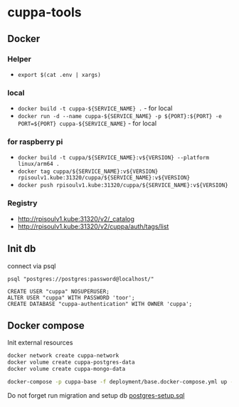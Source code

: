 # cuppa-tools

## Docker

### Helper
- `export $(cat .env | xargs)`

### local
- `docker build -t cuppa-${SERVICE_NAME} .` - for local
- `docker run -d --name cuppa-${SERVICE_NAME} -p ${PORT}:${PORT} -e PORT=${PORT} cuppa-${SERVICE_NAME}` - for local

### for raspberry pi

- `docker build -t cuppa/${SERVICE_NAME}:v${VERSION} --platform linux/arm64 .`
- `docker tag cuppa/${SERVICE_NAME}:v${VERSION} rpisoulv1.kube:31320/cuppa/${SERVICE_NAME}:v${VERSION}`
- `docker push rpisoulv1.kube:31320/cuppa/${SERVICE_NAME}:v${VERSION}`


### Registry

- http://rpisoulv1.kube:31320/v2/_catalog
- http://rpisoulv1.kube:31320/v2/cuppa/auth/tags/list


## Init db

connect via psql

```
psql "postgres://postgres:password@localhost/"
```

```
CREATE USER "cuppa" NOSUPERUSER;
ALTER USER "cuppa" WITH PASSWORD 'toor';
CREATE DATABASE "cuppa-authentication" WITH OWNER 'cuppa';
```


## Docker compose

Init external resources
```bash
docker network create cuppa-network
docker volume create cuppa-postgres-data
docker volume create cuppa-mongo-data
```

```bash
docker-compose -p cuppa-base -f deployment/base.docker-compose.yml up -d --remove-orphans
```

Do not forget run migration and setup db [postgres-setup.sql](scripts%2Fpostgres-setup.sql)

